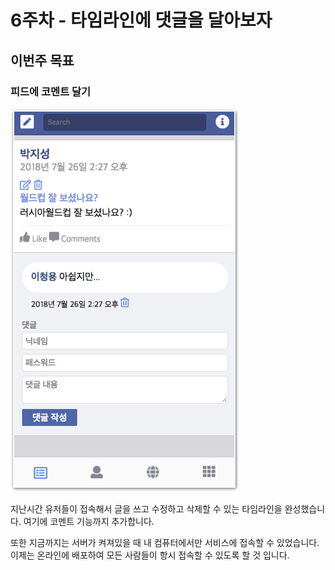 # 6주차 - 타임라인에 댓글을 달아보자

## 이번주 목표

### 피드에 코멘트 달기

![&#xCF54;&#xBA58;&#xD2B8; &#xC2DC;&#xC2A4;&#xD15C; &#xB9CC;&#xB4E4;&#xACE0; &#xC678;&#xBD80;&#xC5D0; &#xBC30;&#xD3EC;&#xD558;&#xAE30;](../.gitbook/assets/image%20%28255%29.png)

지난시간 유저들이 접속해서 글을 쓰고 수정하고 삭제할 수 있는 타임라인을 완성했습니다. 여기에 코멘트 기능까지 추가합니다.

또한 지금까지는 서버가 켜져있을 때 내 컴퓨터에서만 서비스에 접속할 수 있었습니다. 이제는 온라인에 배포하여 모든 사람들이 항시 접속할 수 있도록 할 것 입니다.

